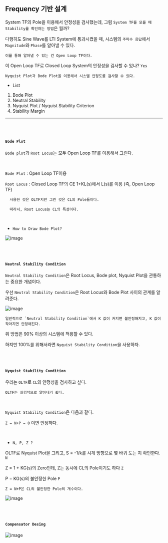 ## Frequency 기반 설계

System TF의 Pole을 이용해서 안정성을 검사했는데, 그럼 `System TF를 모를 때 Stability를 확인하는 방법`은 뭘까?

다행히도 Sine Wave를 LTI System에 통과시켰을 때, 시스템의 `주파수 응답`에서 `Magnitude`와 `Phase`를 알아낼 수 있다.

    이를 통해 알아낼 수 있는 건 Open Loop TF이다.
   
이 Open Loop TF로 Closed Loop System의 안정성을 검사할 수 있나? `Yes`

    Nyquist Plot과 Bode Plot을 이용해서 시스템 안정도를 검사할 수 있다.
    
    
- List 

1. Bode Plot
2. Neutral Stability 
3. Nyquist Plot / Nyquist Stability Criterion
4. Stability Margin
     

---

<br>    

<br>    

#### `Bode Plot`

`Bode plot`과 `Root Locus`는 모두 Open Loop TF를 이용해서 그린다.

<br>

`Bode Plot`  : Open Loop TF이용

`Root Locus` : Closed Loop TF의 CE 1+KL(s)에서 L(s)를 이용 (즉, Open Loop TF) 

      사용한 것은 OLTF지만 그린 것은 CL의 Pole들이다. 
      
      따라서, Root Locus는 CL의 특성이다.

<br>    

- `How to Draw Bode Plot?`

![image](https://user-images.githubusercontent.com/59076451/133126707-e7da53c2-c5fd-4471-a0cf-d1b3340c617a.png)


<br>    

<br>    

#### `Neutral Stability Condition`

`Neutral Stability Condition`은 Root Locus, Bode plot, Nyquist Plot을 관통하는 중요한 개념이다.

우선 `Neutral Stability Condition`은 Root Locus와 Bode Plot 사이의 관계를 알려준다. 

![image](https://user-images.githubusercontent.com/59076451/133126969-386560ff-6619-4937-98ce-4859b0eaf81c.png)

    일반적으로 `Neutral Stability Condition`에서 K 값이 커지면 불안정해지고, K 값이 작아지면 안정해진다.
    

위 방법은 90% 이상의 시스템에 적용할 수 있다.

하지만 100%를 위해서라면 `Nyquist Stability Condition`을 사용하자.

<br>

<br>

#### `Nyquist Stability Condition`

우리는 `OLTF`로 `CL`의 안정성을 검사하고 싶다.

    OLTF는 실험적으로 알아내기 쉽다.
    
<br>    
    
`Nyquist Stability Condition`은 다음과 같다.

`Z = N+P = 0` 이면 안정하다. 

<br>    

- `N, P, Z ?`

OLTF로 Nyquist Plot을 그리고, S = -1/k를 시계 방향으로 몇 바퀴 도는 지 확인한다.  `N`

Z = 1 + KG(s)의 Zero인데, Z는 동시에 CL의 Pole이기도 하다 `Z`

P = KG(s)의 불안정한 Pole `P`

    Z = N+P은 CL의 불안정한 Pole의 개수이다.

![image](https://user-images.githubusercontent.com/59076451/133127991-62fbccef-377b-4cbe-b23a-baeaae3f7727.png)


<br>

<br>

#### `Compensator Desing` 

![image](https://user-images.githubusercontent.com/59076451/133128074-dacfc7c5-95f2-4f07-acbe-b2f989faa4bf.png)














      
